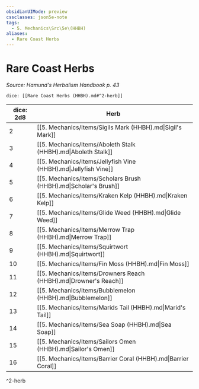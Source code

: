 ```yaml
---
obsidianUIMode: preview
cssclasses: json5e-note
tags:
  - 5. Mechanics\Src\5e\(HHBH)
aliases:
  - Rare Coast Herbs
---
```

# Rare Coast Herbs
*Source: Hamund's Herbalism Handbook p. 43* 

`dice: [[Rare Coast Herbs (HHBH).md#^2-herb]]`

| dice: 2d8 | Herb |
|-----------|------|
| 2 | [[5. Mechanics/Items/Sigils Mark (HHBH).md\|Sigil's Mark]] |
| 3 | [[5. Mechanics/Items/Aboleth Stalk (HHBH).md\|Aboleth Stalk]] |
| 4 | [[5. Mechanics/Items/Jellyfish Vine (HHBH).md\|Jellyfish Vine]] |
| 5 | [[5. Mechanics/Items/Scholars Brush (HHBH).md\|Scholar's Brush]] |
| 6 | [[5. Mechanics/Items/Kraken Kelp (HHBH).md\|Kraken Kelp]] |
| 7 | [[5. Mechanics/Items/Glide Weed (HHBH).md\|Glide Weed]] |
| 8 | [[5. Mechanics/Items/Merrow Trap (HHBH).md\|Merrow Trap]] |
| 9 | [[5. Mechanics/Items/Squirtwort (HHBH).md\|Squirtwort]] |
| 10 | [[5. Mechanics/Items/Fin Moss (HHBH).md\|Fin Moss]] |
| 11 | [[5. Mechanics/Items/Drowners Reach (HHBH).md\|Drowner's Reach]] |
| 12 | [[5. Mechanics/Items/Bubblemelon (HHBH).md\|Bubblemelon]] |
| 13 | [[5. Mechanics/Items/Marids Tail (HHBH).md\|Marid's Tail]] |
| 14 | [[5. Mechanics/Items/Sea Soap (HHBH).md\|Sea Soap]] |
| 15 | [[5. Mechanics/Items/Sailors Omen (HHBH).md\|Sailor's Omen]] |
| 16 | [[5. Mechanics/Items/Barrier Coral (HHBH).md\|Barrier Coral]] |
^2-herb
